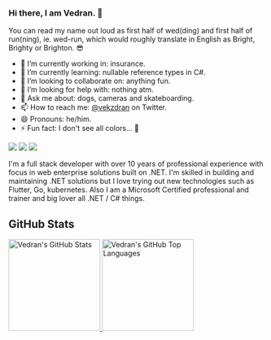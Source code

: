 ### Hi there, I am Vedran. 👋

You can read my name out loud as first half of wed(ding) and first half of run(ning), ie. wed-run, which would roughly translate in English as Bright, Brighty or Brighton. 😎

- 🔭 I’m currently working in: insurance.
- 🌱 I’m currently learning: nullable reference types in C#.
- 👯 I’m looking to collaborate on: anything fun.
- 🤔 I’m looking for help with: nothing atm.
- 💬 Ask me about: dogs, cameras and skateboarding.
- 📫 How to reach me: <a href="https://twitter.com/vekzdran">@vekzdran</a> on Twitter.
- 😄 Pronouns: he/him.
- ⚡ Fun fact: I don't see all colors... 🌈

<p align="left">
    <a href="https://twitter.com/vekzdran"><img src="https://img.shields.io/badge/-Twitter-e05d44?style=flat-square&logo=twitter&logoColor=white"/></a>
    <a href="https://www.linkedin.com/in/vedranmandic"><img src="https://img.shields.io/badge/-LinkedIn-e05d44?style=flat-square&logo=linkedin&logoColor=white"/></a>
    <a href="https://functor-software.hr"><img src="https://img.shields.io/badge/web-functor--software.hr-red?style=flat-square&logo=RSS&logoColor=white"/></a>
</p>

I'm a full stack developer with over 10 years of professional experience with focus in web enterprise solutions built on .NET. I'm skilled in building and maintaining .NET solutions but I love trying out new technologies such as Flutter, Go, kubernetes. Also I am a Microsoft Certified professional and trainer and big lover all .NET / C# things.

## GitHub Stats

<a href="https://github.com/vmandic">
  <img height="180em" src="https://github-readme-stats.vercel.app/api?username=vmandic&show_icons=true&theme=codeSTACKr&count_private=true" alt="Vedran's GitHub Stats" />
  <img height="180em" src="https://github-readme-stats.vercel.app/api/top-langs/?username=vmandic&theme=codeSTACKr&layout=compact" 
    alt="Vedran's GitHub Top Languages" />
</a>
